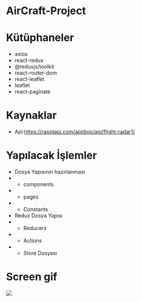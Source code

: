 # AirCraft-Project
# Kütüphaneler

- axios
- react-redux
- @reduxjs/toolkit
- react-router-dom
- react-leaflet
- leaflet
- react-paginate

# Kaynaklar

- Api:https://rapidapi.com/apidojo/api/flight-radar1/

# Yapılacak İşlemler

- Dosya Yapısının hazırlanması
- - components
- - pages
- - Constants
- Redux Dosya Yapısı
- - Reducers
- - Actions
- - Store Dosyası

<h1>Screen gif</h1>

<img src="./public/radar.gif"/>
